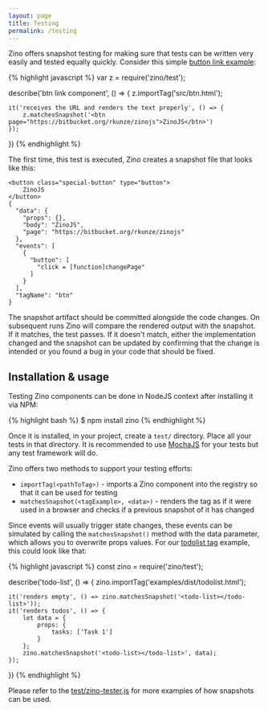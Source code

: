 ```yaml
---
layout: page
title: Testing
permalink: /testing
---
```


Zino offers snapshot testing for making sure that tests can be written very easily and tested equally quickly. Consider this simple [button link example](https://bitbucket.org/rkunze/zinojs/src/master/examples/src/btn.html):

{% highlight javascript %}
var z = require('zino/test');

describe('btn link component', () => {
	z.importTag('src/btn.html');

	it('receives the URL and renders the text properly', () => {
		z.matchesSnapshot('<btn page="https://bitbucket.org/rkunze/zinojs">ZinoJS</btn>')
	});
})
{% endhighlight %}

The first time, this test is executed, Zino creates a snapshot file that looks like this:

	<button class="special-button" type="button">
		ZinoJS
	</button>
	{
	  "data": {
	    "props": {},
	    "body": "ZinoJS",
	    "page": "https://bitbucket.org/rkunze/zinojs"
	  },
	  "events": [
	    {
	      "button": [
	        "click = [function]changePage"
	      ]
	    }
	  ],
	  "tagName": "btn"
	}

The snapshot artifact should be committed alongside the code changes. On subsequent runs Zino will compare the rendered output with the snapshot. If it matches, the test passes. If it doesn't match, either the implementation changed and the snapshot can be updated by confirming that the change is intended or you found a bug in your code that should be fixed.

## Installation & usage

Testing Zino components can be done in NodeJS context after installing it via NPM:

{% highlight bash %}
$ npm install zino
{% endhighlight %}

Once it is installed, in your project, create a `test/` directory. Place all your tests in that directory. It is recommended to use [MochaJS](http://mochajs.org/) for your tests but any test framework will do.

Zino offers two methods to support your testing efforts:

 * `importTag(<pathToTag>)` - imports a Zino component into the registry so that it can be used for testing
 * `matchesSnapshot(<tagExample>, <data>)` - renders the tag as if it were used in a browser and checks if a previous snapshot of it has changed

Since events will usually trigger state changes, these events can be simulated by calling the `matchesSnapshot()` method with the data parameter, which allows you to overwrite props values. For our [todolist tag](https://bitbucket.org/rkunze/zinojs/src/master/examples/src/todolist.html) example, this could look like that:

{% highlight javascript %}
const zino = require('zino/test');

describe('todo-list', () => {
	zino.importTag('examples/dist/todolist.html');

	it('renders empty', () => zino.matchesSnapshot('<todo-list></todo-list>'));
	it('renders todos', () => {
		let data = {
			props: {
				tasks: ['Task 1']
			}
		};
		zino.matchesSnapshot('<todo-list></todo-list>', data);
	});
})
{% endhighlight %}

Please refer to the [test/zino-tester.js](https://bitbucket.org/rkunze/zinojs/src/master/test/zino-tester.js) for more examples of how snapshots can be used.
